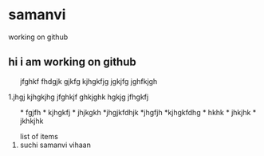 # samanvi
working on github
## hi i am working on github
<ol>jfghkf
fhdgjk gjkfg kjhgkfjg jgkjfg jghfkjgh</ol>
1.jhgj
kjhgkjhg
jfghkjf
ghkjghk
hgkjg
jfhgkfj
<ol>
 * fgjfh
* kjhgkfj
* jhjkgkh
*jhgjkfdhjk 
  *jhgfjh
  *kjhgkfdhg
* hkhk
* jhkjhk
* jkhkjhk
</ol>
<ol>list of items
 <li>suchi 
 samanvi 
 vihaan</li>
 </ol>
